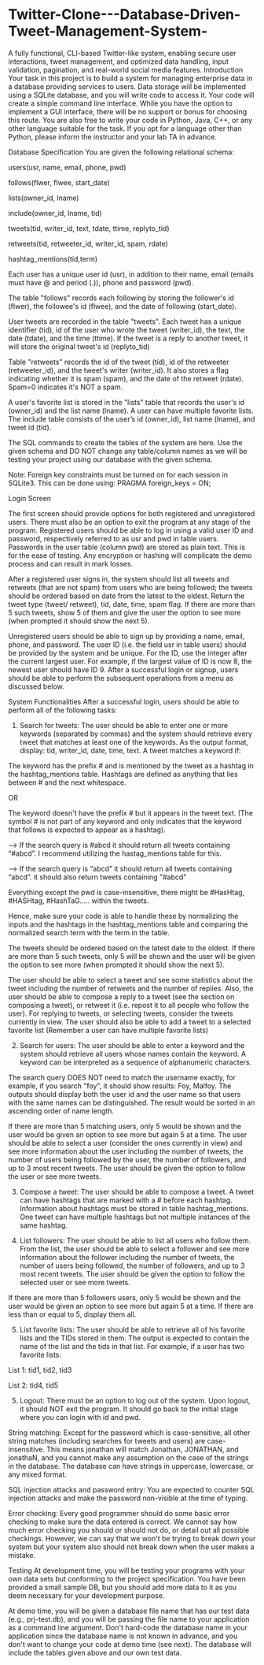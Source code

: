 # Twitter-Clone---Database-Driven-Tweet-Management-System-
A fully functional, CLI-based Twitter-like system, enabling secure user interactions, tweet management, and optimized data handling, input validation, pagination, and real-world social media features.
Introduction
Your task in this project is to build a system for managing enterprise data in a database providing services to users. Data storage will be implemented using a SQLite database, and you will write code to access it. Your code will create a simple command line interface. While you have the option to implement a GUI interface, there will be no support or bonus for choosing this route. You are also free to write your code in Python, Java, C++, or any other language suitable for the task. If you opt for a language other than Python, please inform the instructor and your lab TA in advance.

Database Specification
You are given the following relational schema:

users(usr, name, email, phone, pwd) 

follows(flwer, flwee, start_date)

lists(owner_id, lname)

include(owner_id, lname, tid)

tweets(tid, writer_id, text, tdate, ttime, replyto_tid)

retweets(tid, retweeter_id, writer_id, spam, rdate)

hashtag_mentions(tid,term)

Each user has a unique user id (usr), in addition to their name, email (emails must have @ and period (.)), phone and password (pwd).

The table "follows" records each following by storing the follower's id (flwer), the followee's id (flwee), and the date of following (start_date).

User tweets are recorded in the table "tweets". Each tweet has a unique identifier (tid), id of the user who wrote the tweet (writer_id), the text, the date (tdate), and the time (ttime). If the tweet is a reply to another tweet, it will store the original tweet's id (replyto_tid)

Table "retweets" records the id of the tweet (tid), id of the retweeter (retweeter_id), and the tweet's writer (writer_id). It also stores a flag indicating whether it is spam (spam), and the date of the retweet (rdate). Spam=0 indicates it's NOT a spam. 

A user's favorite list is stored in the "lists" table that records the user's id (owner_id) and the list name (lname). A user can have multiple favorite lists. The include table consists of the user’s id (owner_id), list name (lname), and tweet id (tid).

 The SQL commands to create the tables of the system are here. Use the given schema and DO NOT change any table/column names as we will be testing your project using our database with the given schema. 

Note: Foreign key constraints must be turned on for each session in SQLite3. This can be done using: PRAGMA foreign_keys = ON;


Login Screen

The first screen should provide options for both registered and unregistered users. There must also be an option to exit the program at any stage of the program. Registered users should be able to log in using a valid user ID and password, respectively referred to as usr and pwd in table users. Passwords in the user table (column pwd) are stored as plain text. This is for the ease of testing. Any encryption or hashing will complicate the demo process and can result in mark losses.


After a registered user signs in, the system should list all tweets and retweets (that are not spam) from users who are being followed; the tweets should be ordered based on date from the latest to the oldest. Return the tweet type (tweet/ retweet), tid, date, time, spam flag.  If there are more than 5 such tweets, show 5 of them and give the user the option to see more (when prompted it should show the next 5). 


Unregistered users should be able to sign up by providing a name, email, phone, and password. The user ID (i.e. the field usr in table users) should be provided by the system and be unique. For the ID, use the integer after the current largest user. For example, if the largest value of ID is now 8, the newest user should have ID 9. After a successful login or signup, users should be able to perform the subsequent operations from a menu as discussed below.

System Functionalities
After a successful login, users should be able to perform all of the following tasks:

1. Search for tweets: The user should be able to enter one or more keywords (separated by commas) and the system should retrieve every tweet that matches at least one of the keywords. As the output format, display: tid, writer_id, date, time, text. A tweet matches a keyword if:

The keyword has the prefix # and is mentioned by the tweet as a hashtag in the hashtag_mentions table. Hashtags are defined as anything that lies between # and the next whitespace. 

OR

The keyword doesn't have the prefix # but it appears in the tweet text. (The symbol # is not part of any keyword and only indicates that the keyword that follows is expected to appear as a hashtag). 

-->  If the search query is #abcd it should return all tweets containing “#abcd”. I recommend utilizing the hastag_mentions table for this.

--> If the search query is “abcd” it should return all tweets containing “abcd”. it should also return tweets containing "#abcd"


Everything except the pwd is case-insensitive, there might be #HasHtag, #HASHtag, #HashTaG..... within the tweets.


Hence, make sure your code is able to handle these by normalizing the inputs and the hashtags in the hashtag_mentions table and comparing the normalized search term with the term in the table. 


The tweets should be ordered based on the latest date to the oldest. If there are more than 5 such tweets, only 5 will be shown and the user will be given the option to see more (when prompted it should show the next 5). 

The user should be able to select a tweet and see some statistics about the tweet including the number of retweets and the number of replies. Also, the user should be able to compose a reply to a tweet (see the section on composing a tweet), or retweet it (i.e. repost it to all people who follow the user). For replying to tweets, or selecting tweets, consider the tweets currently in view. The user should also be able to add a tweet to a selected favorite list (Remember a user can have multiple favorite lists)


2. Search for users: The user should be able to enter a keyword and the system should retrieve all users whose names contain the keyword. A keyword can be interpreted as a sequence of alphanumeric characters. 

The search query DOES NOT need to match the username exactly, for example, if you search "foy", it should show results: Foy, Malfoy. The outputs should display both the user id and the user name so that users with the same names can be distinguished.  The result would be sorted in an ascending order of name length. 


If there are more than 5 matching users, only 5 would be shown and the user would be given an option to see more but again 5 at a time. The user should be able to select a user (consider the ones currently in view) and see more information about the user including the number of tweets, the number of users being followed by the user, the number of followers, and up to 3 most recent tweets. The user should be given the option to follow the user or see more tweets.


3. Compose a tweet: The user should be able to compose a tweet. A tweet can have hashtags that are marked with a # before each hashtag. Information about hashtags must be stored in table hashtag_mentions. One tweet can have multiple hashtags but not multiple instances of the same hashtag. 

4. List followers: The user should be able to list all users who follow them. From the list, the user should be able to select a follower and see more information about the follower including the number of tweets, the number of users being followed, the number of followers, and up to 3 most recent tweets. The user should be given the option to follow the selected user or see more tweets.

If there are more than 5 followers users, only 5 would be shown and the user would be given an option to see more but again 5 at a time. If there are less than or equal to 5, display them all.

5. List favorite lists: The user should be able to retrieve all of his favorite lists and the TIDs stored in them. The output is expected to contain the name of the list and the tids in that list. For example, if a user has two favorite lists:

List 1: tid1, tid2, tid3

List 2: tid4, tid5


5. Logout: There must be an option to log out of the system. Upon logout, it should NOT exit the program. It should go back to the initial stage where you can login with id and pwd.

 

String matching: Except for the password which is case-sensitive, all other string matches (including searches for tweets and users) are case-insensitive. This means jonathan will match Jonathan, JONATHAN, and jonathaN, and you cannot make any assumption on the case of the strings in the database. The database can have strings in uppercase, lowercase, or any mixed format.

SQL injection attacks and password entry: You are expected to counter SQL injection attacks and make the password non-visible at the time of typing.

Error checking: Every good programmer should do some basic error checking to make sure the data entered is correct. We cannot say how much error checking you should or should not do, or detail out all possible checkings. However, we can say that we won't be trying to break down your system but your system also should not break down when the user makes a mistake.

Testing
At development time, you will be testing your programs with your own data sets but conforming to the project specification. You have been provided a small sample DB, but you should add more data to it as you deem necessary for your development purpose. 

At demo time, you will be given a database file name that has our test data (e.g., prj-test.db), and you will be passing the file name to your application as a command line argument. Don't hard-code the database name in your application since the database name is not known in advance, and you don't want to change your code at demo time (see next). The database will include the tables given above and our own test data. 

